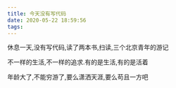 ```yaml
---
title: 今天没有写代码
date: 2020-05-22 18:59:56
tags:
---
```

休息一天,没有写代码,读了两本书,扫读,三个北京青年的游记

不一样的生活,不一样的追求.有的是生活,有的是活着

年龄大了,不能穷游了,要么潇洒天涯,要么苟且一方吧